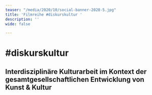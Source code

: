 ```yaml
---
teaser: "/media/2020/10/social-banner-2020-5.jpg"
title: 'Filmreihe #diskurskultur '
description: ''
wide: false

---
```

# #diskurskultur 

## Interdisziplinäre Kulturarbeit im Kontext der gesamtgesellschaftlichen Entwicklung von Kunst & Kultur